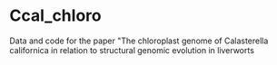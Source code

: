 # Ccal_chloro
Data and code for the paper "The chloroplast genome of Calasterella californica in relation to structural genomic evolution in liverworts
